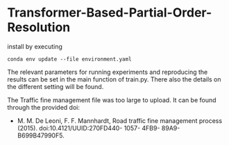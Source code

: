 # Transformer-Based-Partial-Order-Resolution

install by executing 

```conda env update --file environment.yaml```

The relevant parameters for running experiments and reproducing the results can be set in the main function of train.py.
There also the details on the different setting will be found.

The Traffic fine management file was too large to upload. It can be found through the provided doi:
- M. M. De Leoni, F. F. Mannhardt, Road traffic fine management process (2015). doi:10.4121/UUID:270FD440- 1057- 4FB9- 89A9- B699B47990F5.
